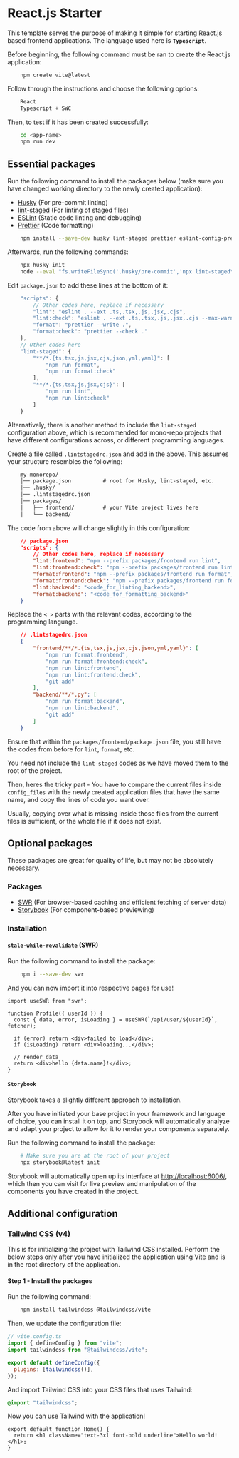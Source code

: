 # React.js Starter

This template serves the purpose of making it simple for starting React.js based frontend applications. The language used here is **`Typescript`**.

Before beginning, the following command must be ran to create the React.js application:

```bash
    npm create vite@latest
```

Follow through the instructions and choose the following options:

```txt
    React
    Typescript + SWC
```

Then, to test if it has been created successfully:

```bash
    cd <app-name>
    npm run dev
```

## Essential packages

Run the following command to install the packages below (make sure you have changed working directory to the newly created application):

- [Husky](https://typicode.github.io/husky/) (For pre-commit linting)
- [lint-staged](https://github.com/lint-staged/lint-staged) (For linting of staged files)
- [ESLint](https://eslint.org/) (Static code linting and debugging)
- [Prettier](https://prettier.io/) (Code formatting)

```bash
    npm install --save-dev husky lint-staged prettier eslint-config-prettier eslint-plugin-prettier prettier-plugin-packagejson eslint-plugin-unicorn eslint-plugin-react eslint-plugin-n
```

Afterwards, run the following commands:

```bash
    npx husky init
    node --eval "fs.writeFileSync('.husky/pre-commit','npx lint-staged\n')"
```

Edit `package.json` to add these lines at the bottom of it:

```js
    "scripts": {
        // Other codes here, replace if necessary
        "lint": "eslint . --ext .ts,.tsx,.js,.jsx,.cjs",
        "lint:check": "eslint . --ext .ts,.tsx,.js,.jsx,.cjs --max-warnings=0",
        "format": "prettier --write .",
        "format:check": "prettier --check ."
    },
    // Other codes here
    "lint-staged": {
        "**/*.{ts,tsx,js,jsx,cjs,json,yml,yaml}": [
            "npm run format",
            "npm run format:check"
        ],
        "**/*.{ts,tsx,js,jsx,cjs}": [
            "npm run lint",
            "npm run lint:check"
        ]
    }
```

Alternatively, there is another method to include the `lint-staged` configuration above, which is recommended for mono-repo projects that have different configurations across, or different programming languages.

Create a file called `.lintstagedrc.json` and add in the above. This assumes your structure resembles the following:

```txt
    my-monorepo/
    │── package.json          # root for Husky, lint-staged, etc.
    │── .husky/
    │── .lintstagedrc.json
    │── packages/
    │   ├── frontend/         # your Vite project lives here
    │   └── backend/
```

The code from above will change slightly in this configuration:

```json
    // package.json
    "scripts": {
        // Other codes here, replace if necessary
        "lint:frontend": "npm --prefix packages/frontend run lint",
        "lint:frontend:check": "npm --prefix packages/frontend run lint:check",
        "format:frontend": "npm --prefix packages/frontend run format",
        "format:frontend:check": "npm --prefix packages/frontend run format:check",
        "lint:backend": "<code_for_linting_backend>",
        "format:backend": "<code_for_formatting_backend>"
    }
```

Replace the `< >` parts with the relevant codes, according to the programming language.

```json
    // .lintstagedrc.json
    {
        "frontend/**/*.{ts,tsx,js,jsx,cjs,json,yml,yaml}": [
            "npm run format:frontend",
            "npm run format:frontend:check",
            "npm run lint:frontend",
            "npm run lint:frontend:check",
            "git add"
        ],
        "backend/**/*.py": [
            "npm run format:backend",
            "npm run lint:backend",
            "git add"
        ]
    }
```

Ensure that within the `packages/frontend/package.json` file, you still have the codes from before for `lint`, `format`, etc.

You need not include the `lint-staged` codes as we have moved them to the root of the project.

Then, heres the tricky part - You have to compare the current files inside `config_files` with the newly created application files that have the same name, and copy the lines of code you want over.

Usually, copying over what is missing inside those files from the current files is sufficient, or the whole file if it does not exist.

## Optional packages

These packages are great for quality of life, but may not be absolutely necessary.

### Packages

- [SWR](https://swr.vercel.app/) (For browser-based caching and efficient fetching of server data)
- [Storybook](https://storybook.js.org/) (For component-based previewing)

### Installation

#### `stale-while-revalidate` (SWR)

Run the following command to install the package:

```bash
    npm i --save-dev swr
```

And you can now import it into respective pages for use!

```tsx
import useSWR from "swr";

function Profile({ userId }) {
  const { data, error, isLoading } = useSWR(`/api/user/${userId}`, fetcher);

  if (error) return <div>failed to load</div>;
  if (isLoading) return <div>loading...</div>;

  // render data
  return <div>hello {data.name}!</div>;
}
```

#### `Storybook`

Storybook takes a slightly different approach to installation.

After you have initiated your base project in your framework and language of choice, you can install it on top, and Storybook will automatically analyze and adapt your project to allow for it to render your components separately.

Run the following command to install the package:

```bash
    # Make sure you are at the root of your project
    npx storybook@latest init
```

Storybook will automatically open up its interface at <http://localhost:6006/>, which then you can visit for live preview and manipulation of the components you have created in the project.

## Additional configuration

### [Tailwind CSS (v4)](https://tailwindcss.com/docs/installation/using-vite)

This is for initializing the project with Tailwind CSS installed. Perform the below steps only after you have initialized the application using Vite and is in the root directory of the application.

#### Step 1 - Install the packages

Run the following command:

```bash
    npm install tailwindcss @tailwindcss/vite
```

Then, we update the configuration file:

```js
// vite.config.ts
import { defineConfig } from "vite";
import tailwindcss from "@tailwindcss/vite";

export default defineConfig({
  plugins: [tailwindcss()],
});
```

And import Tailwind CSS into your CSS files that uses Tailwind:

```css
@import "tailwindcss";
```

Now you can use Tailwind with the application!

```tsx
export default function Home() {
  return <h1 className="text-3xl font-bold underline">Hello world!</h1>;
}
```
